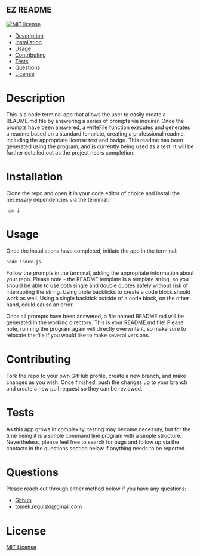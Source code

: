 ## EZ README

[![MIT license](https://img.shields.io/badge/License-MIT-blue.svg)](https://lbesson.mit-license.org/)

- [Description](#description)
- [Installation](#installation)
- [Usage](#usage)
- [Contributing](#contributing)
- [Tests](#tests)
- [Questions](#questions)
- [License](#license)

# Description

This is a node terminal app that allows the user to easily create a README.md file by answering a series of prompts via inquirer. Once the prompts have been answered, a writeFile function executes and generates a readme based on a standard template, creating a professional readme, including the appropriate license text and badge. This readme has been generated using the program, and is currently being used as a test. It will be further detailed out as the project nears completion.

# Installation

Clone the repo and open it in your code editor of choice and install the necessary dependencies via the termnial:

`npm i`

# Usage

Once the installations have completed, initiate the app in the terminal:

`node index.js`

Follow the prompts in the terminal, adding the appropriate information about your repo. Please note - the README template is a template string, so you should be able to use both single and double quotes safely without risk of interrupting the string. Using triple backticks to create a code block should work as well. Using a single backtick outside of a code block, on the other hand, could cause an error.

Once all prompts have been answered, a file named README.md will be generated in the working directory. This is your README.md file! Please note, running the program again will directly overwrite it, so make sure to relocate the file if you would like to make several versions.

# Contributing

Fork the repo to your own GitHub profile, create a new branch, and make changes as you wish. Once finished, push the changes up to your branch and create a new pull request so they can be reviewed.

# Tests

As this app grows in complexity, testing may become necessay, but for the time being it is a simple command line program with a simple structure. Nevertheless, please feel free to search for bugs and follow up via the contacts in the questions section below if anything needs to be reported.

# Questions

Please reach out through either method below if you have any questions:

- <a href="https://github.com/tomekregulski" target="_blank">Github</a>
- <a href="mailto:tomek.regulski@gmail.com">tomek.regulski@gmail.com</a>

# License

[MIT License](https://opensource.org/licenses/MIT)
